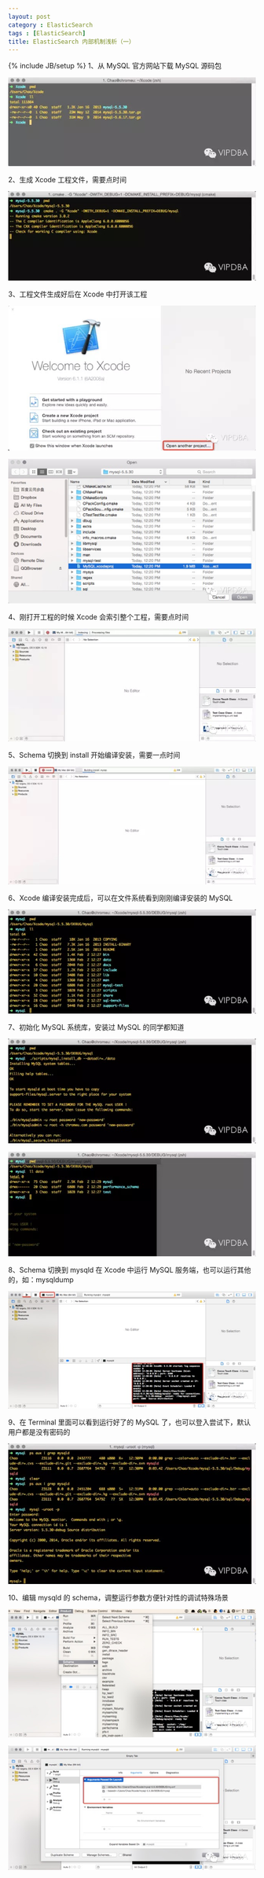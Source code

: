 ```yaml
---
layout: post
category : ElasticSearch
tags : [ElasticSearch]
title: ElasticSearch 内部机制浅析（一）
---
```

{% include JB/setup %}
1、从 MySQL 官方网站下载 MySQL 源码包

![Alt text](/assets/images/2015/02/xcode1.png)

2、生成 Xcode 工程文件，需要点时间

![Alt text](/assets/images/2015/02/xcode2.png)

3、工程文件生成好后在 Xcode 中打开该工程

![Alt text](/assets/images/2015/02/xcode3.png)

![Alt text](/assets/images/2015/02/xcode4.png)

4、刚打开工程的时候 Xcode 会索引整个工程，需要点时间

![Alt text](/assets/images/2015/02/xcode5.png)

5、Schema 切换到 install 开始编译安装，需要一点时间

![Alt text](/assets/images/2015/02/xcode6.png)

6、Xcode 编译安装完成后，可以在文件系统看到刚刚编译安装的 MySQL

![Alt text](/assets/images/2015/02/xcode7.png)

7、初始化 MySQL 系统库，安装过 MySQL 的同学都知道

![Alt text](/assets/images/2015/02/xcode8.png)

![Alt text](/assets/images/2015/02/xcode9.png)

8、Schema 切换到 mysqld 在 Xcode 中运行 MySQL 服务端，也可以运行其他的，如：mysqldump

![Alt text](/assets/images/2015/02/xcode10.png)

9、在 Terminal 里面可以看到运行好了的 MySQL 了，也可以登入尝试下，默认用户都是没有密码的

![Alt text](/assets/images/2015/02/xcode11.png)

10、编辑 mysqld 的 schema，调整运行参数方便针对性的调试特殊场景

![Alt text](/assets/images/2015/02/xcode12.png)

![Alt text](/assets/images/2015/02/xcode13.png)
